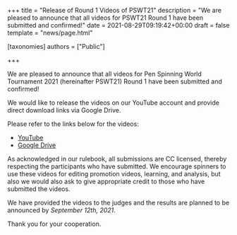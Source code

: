 +++
title = "Release of Round 1 Videos of PSWT21"
description = "We are pleased to announce that all videos for PSWT21 Round 1 have been submitted and confirmed!"
date = 2021-08-29T09:19:42+00:00
draft = false
template = "news/page.html"

[taxonomies]
authors = ["Public"]

+++

We are pleased to announce that all videos for Pen Spinning World Tournament 2021 (hereinafter PSWT21) Round 1 have been submitted and confirmed!

We would like to release the videos on our YouTube account and provide direct download links via Google Drive.

Please refer to the links below for the videos:

- [YouTube](https://www.youtube.com/channel/UC1R5RY4f8f4mumwQsbWnDww/playlists)
- [Google Drive](https://drive.google.com/drive/folders/12egxO2QsZHD8o4muxhT3X_oA-oRmqixl?usp=sharing)

As acknowledged in our rulebook, all submissions are CC licensed, thereby respecting the participants who have submitted. We encourage spinners to use these videos for editing promotion videos, learning, and analysis, but also we would also ask to give appropriate credit to those who have submitted the videos.

We have provided the videos to the judges and the results are planned to be announced by _September 12th, 2021_.

Thank you for your cooperation.

